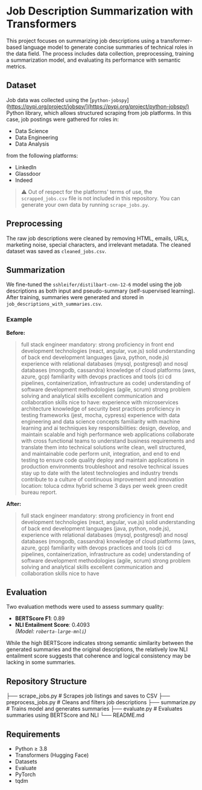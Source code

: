 # Job Description Summarization with Transformers

This project focuses on summarizing job descriptions using a transformer-based language model to generate concise summaries of technical roles in the data field. The process includes data collection, preprocessing, training a summarization model, and evaluating its performance with semantic metrics.

## Dataset

Job data was collected using the [`python-jobspy`](https://pypi.org/project/jobspy/](https://pypi.org/project/python-jobspy/) Python library, which allows structured scraping from job platforms. In this case, job postings were gathered for roles in:

- Data Science  
- Data Engineering  
- Data Analysis  

from the following platforms:

- LinkedIn  
- Glassdoor  
- Indeed  

> ⚠️ Out of respect for the platforms' terms of use, the `scrapped_jobs.csv` file is not included in this repository. You can generate your own data by running `scrape_jobs.py`.

## Preprocessing

The raw job descriptions were cleaned by removing HTML, emails, URLs, marketing noise, special characters, and irrelevant metadata. The cleaned dataset was saved as `cleaned_jobs.csv`.

## Summarization

We fine-tuned the `sshleifer/distilbart-cnn-12-6` model using the job descriptions as both input and pseudo-summary (self-supervised learning). After training, summaries were generated and stored in `job_descriptions_with_summaries.csv`.

### Example

**Before:**  
> full stack engineer mandatory: strong proficiency in front end development technologies (react, angular, vue.js) solid understanding of back end development languages (java, python, node.js) experience with relational databases (mysql, postgresql) and nosql databases (mongodb, cassandra) knowledge of cloud platforms (aws, azure, gcp) familiarity with devops practices and tools (ci cd pipelines, containerization, infrastructure as code) understanding of software development methodologies (agile, scrum) strong problem solving and analytical skills excellent communication and collaboration skills nice to have: experience with microservices architecture knowledge of security best practices proficiency in testing frameworks (jest, mocha, cypress) experience with data engineering and data science concepts familiarity with machine learning and ai techniques key responsibilities: design, develop, and maintain scalable and high performance web applications collaborate with cross functional teams to understand business requirements and translate them into technical solutions write clean, well structured, and maintainable code perform unit, integration, and end to end testing to ensure code quality deploy and maintain applications in production environments troubleshoot and resolve technical issues stay up to date with the latest technologies and industry trends contribute to a culture of continuous improvement and innovation location: toluca cdmx hybrid scheme 3 days per week green credit bureau report.

**After:**  
> full stack engineer mandatory: strong proficiency in front end development technologies (react, angular, vue.js) solid understanding of back end development languages (java, python, node.js), experience with relational databases (mysql, postgresql) and nosql databases (mongodb, cassandra) knowledge of cloud platforms (aws, azure, gcp) familiarity with devops practices and tools (ci cd pipelines, containerization, infrastructure as code) understanding of software development methodologies (agile, scrum) strong problem solving and analytical skills excellent communication and collaboration skills nice to have

## Evaluation

Two evaluation methods were used to assess summary quality:

- **BERTScore F1**: 0.89  
- **NLI Entailment Score**: 0.4093  
  *(Model: `roberta-large-mnli`)*

While the high BERTScore indicates strong semantic similarity between the generated summaries and the original descriptions, the relatively low NLI entailment score suggests that coherence and logical consistency may be lacking in some summaries.

## Repository Structure

├── scrape_jobs.py # Scrapes job listings and saves to CSV
├── preprocess_jobs.py # Cleans and filters job descriptions
├── summarize.py # Trains model and generates summaries
├── evaluate.py # Evaluates summaries using BERTScore and NLI
└── README.md

## Requirements

- Python ≥ 3.8  
- Transformers (Hugging Face)  
- Datasets  
- Evaluate  
- PyTorch  
- tqdm  

